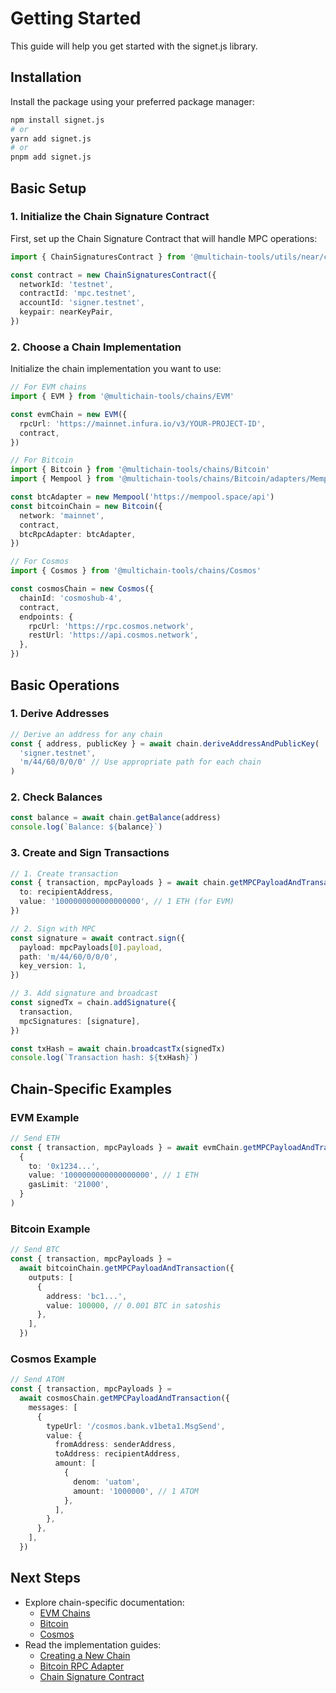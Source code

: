 # Getting Started

This guide will help you get started with the signet.js library.

## Installation

Install the package using your preferred package manager:

```bash
npm install signet.js
# or
yarn add signet.js
# or
pnpm add signet.js
```

## Basic Setup

### 1. Initialize the Chain Signature Contract

First, set up the Chain Signature Contract that will handle MPC operations:

```typescript
import { ChainSignaturesContract } from '@multichain-tools/utils/near/contract'

const contract = new ChainSignaturesContract({
  networkId: 'testnet',
  contractId: 'mpc.testnet',
  accountId: 'signer.testnet',
  keypair: nearKeyPair,
})
```

### 2. Choose a Chain Implementation

Initialize the chain implementation you want to use:

```typescript
// For EVM chains
import { EVM } from '@multichain-tools/chains/EVM'

const evmChain = new EVM({
  rpcUrl: 'https://mainnet.infura.io/v3/YOUR-PROJECT-ID',
  contract,
})

// For Bitcoin
import { Bitcoin } from '@multichain-tools/chains/Bitcoin'
import { Mempool } from '@multichain-tools/chains/Bitcoin/adapters/Mempool'

const btcAdapter = new Mempool('https://mempool.space/api')
const bitcoinChain = new Bitcoin({
  network: 'mainnet',
  contract,
  btcRpcAdapter: btcAdapter,
})

// For Cosmos
import { Cosmos } from '@multichain-tools/chains/Cosmos'

const cosmosChain = new Cosmos({
  chainId: 'cosmoshub-4',
  contract,
  endpoints: {
    rpcUrl: 'https://rpc.cosmos.network',
    restUrl: 'https://api.cosmos.network',
  },
})
```

## Basic Operations

### 1. Derive Addresses

```typescript
// Derive an address for any chain
const { address, publicKey } = await chain.deriveAddressAndPublicKey(
  'signer.testnet',
  'm/44/60/0/0/0' // Use appropriate path for each chain
)
```

### 2. Check Balances

```typescript
const balance = await chain.getBalance(address)
console.log(`Balance: ${balance}`)
```

### 3. Create and Sign Transactions

```typescript
// 1. Create transaction
const { transaction, mpcPayloads } = await chain.getMPCPayloadAndTransaction({
  to: recipientAddress,
  value: '1000000000000000000', // 1 ETH (for EVM)
})

// 2. Sign with MPC
const signature = await contract.sign({
  payload: mpcPayloads[0].payload,
  path: 'm/44/60/0/0/0',
  key_version: 1,
})

// 3. Add signature and broadcast
const signedTx = chain.addSignature({
  transaction,
  mpcSignatures: [signature],
})

const txHash = await chain.broadcastTx(signedTx)
console.log(`Transaction hash: ${txHash}`)
```

## Chain-Specific Examples

### EVM Example

```typescript
// Send ETH
const { transaction, mpcPayloads } = await evmChain.getMPCPayloadAndTransaction(
  {
    to: '0x1234...',
    value: '1000000000000000000', // 1 ETH
    gasLimit: '21000',
  }
)
```

### Bitcoin Example

```typescript
// Send BTC
const { transaction, mpcPayloads } =
  await bitcoinChain.getMPCPayloadAndTransaction({
    outputs: [
      {
        address: 'bc1...',
        value: 100000, // 0.001 BTC in satoshis
      },
    ],
  })
```

### Cosmos Example

```typescript
// Send ATOM
const { transaction, mpcPayloads } =
  await cosmosChain.getMPCPayloadAndTransaction({
    messages: [
      {
        typeUrl: '/cosmos.bank.v1beta1.MsgSend',
        value: {
          fromAddress: senderAddress,
          toAddress: recipientAddress,
          amount: [
            {
              denom: 'uatom',
              amount: '1000000', // 1 ATOM
            },
          ],
        },
      },
    ],
  })
```

## Next Steps

- Explore chain-specific documentation:
  - [EVM Chains](./chains/evm.md)
  - [Bitcoin](./chains/bitcoin.md)
  - [Cosmos](./chains/cosmos.md)
- Read the implementation guides:
  - [Creating a New Chain](./guides/implementing-new-chain.md)
  - [Bitcoin RPC Adapter](./guides/implementing-btc-adapter.md)
  - [Chain Signature Contract](./guides/implementing-signature-contract.md)

